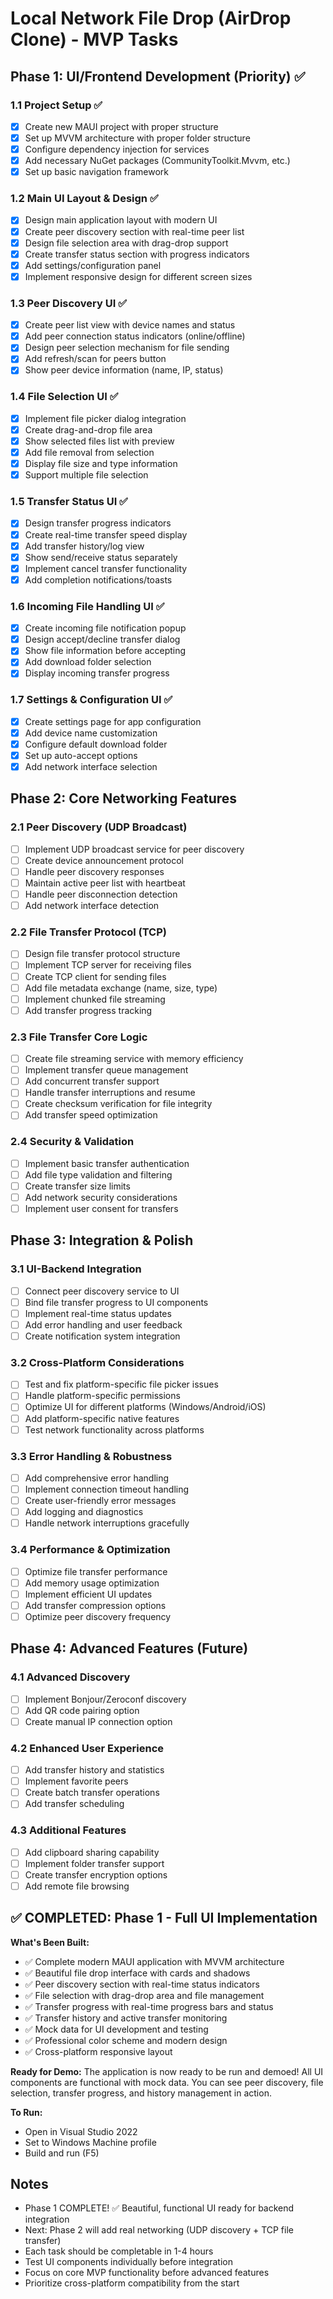 # Local Network File Drop (AirDrop Clone) - MVP Tasks

## Phase 1: UI/Frontend Development (Priority) ✅

### 1.1 Project Setup ✅
- [x] Create new MAUI project with proper structure
- [x] Set up MVVM architecture with proper folder structure
- [x] Configure dependency injection for services
- [x] Add necessary NuGet packages (CommunityToolkit.Mvvm, etc.)
- [x] Set up basic navigation framework

### 1.2 Main UI Layout & Design ✅
- [x] Design main application layout with modern UI
- [x] Create peer discovery section with real-time peer list
- [x] Design file selection area with drag-drop support
- [x] Create transfer status section with progress indicators
- [x] Add settings/configuration panel
- [x] Implement responsive design for different screen sizes

### 1.3 Peer Discovery UI ✅
- [x] Create peer list view with device names and status
- [x] Add peer connection status indicators (online/offline)
- [x] Design peer selection mechanism for file sending
- [x] Add refresh/scan for peers button
- [x] Show peer device information (name, IP, status)

### 1.4 File Selection UI ✅
- [x] Implement file picker dialog integration
- [x] Create drag-and-drop file area
- [x] Show selected files list with preview
- [x] Add file removal from selection
- [x] Display file size and type information
- [x] Support multiple file selection

### 1.5 Transfer Status UI ✅
- [x] Design transfer progress indicators
- [x] Create real-time transfer speed display
- [x] Add transfer history/log view
- [x] Show send/receive status separately
- [x] Implement cancel transfer functionality
- [x] Add completion notifications/toasts

### 1.6 Incoming File Handling UI ✅
- [x] Create incoming file notification popup
- [x] Design accept/decline transfer dialog
- [x] Show file information before accepting
- [x] Add download folder selection
- [x] Display incoming transfer progress

### 1.7 Settings & Configuration UI ✅
- [x] Create settings page for app configuration
- [x] Add device name customization
- [x] Configure default download folder
- [x] Set up auto-accept options
- [x] Add network interface selection

## Phase 2: Core Networking Features

### 2.1 Peer Discovery (UDP Broadcast)
- [ ] Implement UDP broadcast service for peer discovery
- [ ] Create device announcement protocol
- [ ] Handle peer discovery responses
- [ ] Maintain active peer list with heartbeat
- [ ] Handle peer disconnection detection
- [ ] Add network interface detection

### 2.2 File Transfer Protocol (TCP)
- [ ] Design file transfer protocol structure
- [ ] Implement TCP server for receiving files
- [ ] Create TCP client for sending files
- [ ] Add file metadata exchange (name, size, type)
- [ ] Implement chunked file streaming
- [ ] Add transfer progress tracking

### 2.3 File Transfer Core Logic
- [ ] Create file streaming service with memory efficiency
- [ ] Implement transfer queue management
- [ ] Add concurrent transfer support
- [ ] Handle transfer interruptions and resume
- [ ] Create checksum verification for file integrity
- [ ] Add transfer speed optimization

### 2.4 Security & Validation
- [ ] Implement basic transfer authentication
- [ ] Add file type validation and filtering
- [ ] Create transfer size limits
- [ ] Add network security considerations
- [ ] Implement user consent for transfers

## Phase 3: Integration & Polish

### 3.1 UI-Backend Integration
- [ ] Connect peer discovery service to UI
- [ ] Bind file transfer progress to UI components
- [ ] Implement real-time status updates
- [ ] Add error handling and user feedback
- [ ] Create notification system integration

### 3.2 Cross-Platform Considerations
- [ ] Test and fix platform-specific file picker issues
- [ ] Handle platform-specific permissions
- [ ] Optimize UI for different platforms (Windows/Android/iOS)
- [ ] Add platform-specific native features
- [ ] Test network functionality across platforms

### 3.3 Error Handling & Robustness
- [ ] Add comprehensive error handling
- [ ] Implement connection timeout handling
- [ ] Create user-friendly error messages
- [ ] Add logging and diagnostics
- [ ] Handle network interruptions gracefully

### 3.4 Performance & Optimization
- [ ] Optimize file transfer performance
- [ ] Add memory usage optimization
- [ ] Implement efficient UI updates
- [ ] Add transfer compression options
- [ ] Optimize peer discovery frequency

## Phase 4: Advanced Features (Future)

### 4.1 Advanced Discovery
- [ ] Implement Bonjour/Zeroconf discovery
- [ ] Add QR code pairing option
- [ ] Create manual IP connection option

### 4.2 Enhanced User Experience
- [ ] Add transfer history and statistics
- [ ] Implement favorite peers
- [ ] Create batch transfer operations
- [ ] Add transfer scheduling

### 4.3 Additional Features
- [ ] Add clipboard sharing capability
- [ ] Implement folder transfer support
- [ ] Create transfer encryption options
- [ ] Add remote file browsing

## ✅ COMPLETED: Phase 1 - Full UI Implementation

**What's Been Built:**
- ✅ Complete modern MAUI application with MVVM architecture
- ✅ Beautiful file drop interface with cards and shadows
- ✅ Peer discovery section with real-time status indicators
- ✅ File selection with drag-drop area and file management
- ✅ Transfer progress with real-time progress bars and status
- ✅ Transfer history and active transfer monitoring
- ✅ Mock data for UI development and testing
- ✅ Professional color scheme and modern design
- ✅ Cross-platform responsive layout

**Ready for Demo:**
The application is now ready to be run and demoed! All UI components are functional with mock data. You can see peer discovery, file selection, transfer progress, and history management in action.

**To Run:**
- Open in Visual Studio 2022
- Set to Windows Machine profile
- Build and run (F5)

## Notes
- Phase 1 COMPLETE! ✅ Beautiful, functional UI ready for backend integration
- Next: Phase 2 will add real networking (UDP discovery + TCP file transfer)
- Each task should be completable in 1-4 hours
- Test UI components individually before integration
- Focus on core MVP functionality before advanced features
- Prioritize cross-platform compatibility from the start
